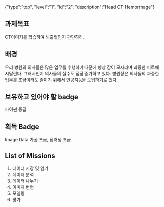 {"type":"top", "level":"1", "id":"2", "description":"Head CT-Hemorrhage"}

## 과제목표
CT이미지를 학습하여 뇌출혈인지 판단하라.
## 배경
우리 병원의 의사들은 많은 업무를 수행하기 때문에 항상 잠이 모자라며 과중한 피로에 시달린다. 그래서인지 의사들의 실수도 점점 증가하고 있다. 
병원장은 의사들의 과중한 업무를 조금이라도 줄이기 위해서 인공지능을 도입하기로 했다.
## 보유하고 있어야 할 badge
파이썬 중급
## 획득 Badge
Image Data 가공 초급, 딥러닝 초급
## List of Missions
1. 데이터 저장 및 읽기
2. 데이터 분석
3. 데이터 나누기
4. 이미지 변형
5. 모델링
6. 평가 
